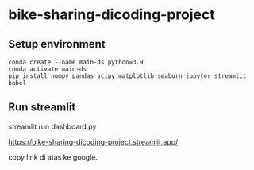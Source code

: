# bike-sharing-dicoding-project

## Setup environment

```
conda create --name main-ds python=3.9
conda activate main-ds
pip install numpy pandas scipy matplotlib seaborn jupyter streamlit babel
```

## Run streamlit

streamlit run dashboard.py

https://bike-sharing-dicoding-project.streamlit.app/

copy link di atas ke google.
